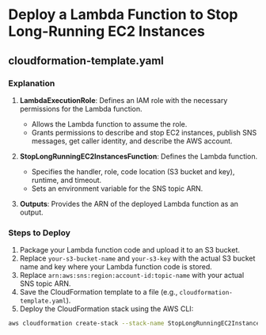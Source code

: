 # Deploy a Lambda Function to Stop Long-Running EC2 Instances

## cloudformation-template.yaml

### Explanation

1. **LambdaExecutionRole**: Defines an IAM role with the necessary permissions for the Lambda function.
   - Allows the Lambda function to assume the role.
   - Grants permissions to describe and stop EC2 instances, publish SNS messages, get caller identity, and describe the AWS account.

2. **StopLongRunningEC2InstancesFunction**: Defines the Lambda function.
   - Specifies the handler, role, code location (S3 bucket and key), runtime, and timeout.
   - Sets an environment variable for the SNS topic ARN.

3. **Outputs**: Provides the ARN of the deployed Lambda function as an output.

### Steps to Deploy

1. Package your Lambda function code and upload it to an S3 bucket.
2. Replace `your-s3-bucket-name` and `your-s3-key` with the actual S3 bucket name and key where your Lambda function code is stored.
3. Replace `arn:aws:sns:region:account-id:topic-name` with your actual SNS topic ARN.
4. Save the CloudFormation template to a file (e.g., `cloudformation-template.yaml`).
5. Deploy the CloudFormation stack using the AWS CLI:

```sh
aws cloudformation create-stack --stack-name StopLongRunningEC2InstancesStack --template-body file://cloudformation-template.yaml --capabilities CAPABILITY_NAMED_IAM
```

